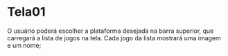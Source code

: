# Tela01
O usuário poderá escolher a plataforma desejada na barra superior, que carregará a lista de jogos na tela. Cada jogo da lista mostrará uma imagem e um nome;

